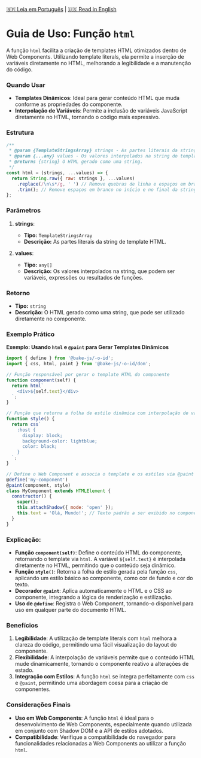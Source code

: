 [🇧🇷 Leia em Português](./README.pt-BR.md) | [🇺🇸 Read in English](./README.md)

# Guia de Uso: Função `html`

A função `html` facilita a criação de templates HTML otimizados dentro de Web Components. Utilizando template literals, ela permite a inserção de variáveis diretamente no HTML, melhorando a legibilidade e a manutenção do código.

### Quando Usar

- **Templates Dinâmicos**: Ideal para gerar conteúdo HTML que muda conforme as propriedades do componente.
- **Interpolação de Variáveis**: Permite a inclusão de variáveis JavaScript diretamente no HTML, tornando o código mais expressivo.

### Estrutura

```javascript
/**
 * @param {TemplateStringsArray} strings - As partes literais da string do template.
 * @param {...any} values - Os valores interpolados na string do template.
 * @returns {string} O HTML gerado como uma string.
 */
const html = (strings, ...values) => {
  return String.raw({ raw: strings }, ...values)
    .replace(/\n\s*/g, ' ') // Remove quebras de linha e espaços em branco indesejados.
    .trim(); // Remove espaços em branco no início e no final da string.
};
```

### Parâmetros

1. **strings**:
   - **Tipo:** `TemplateStringsArray`
   - **Descrição:** As partes literais da string de template HTML.

2. **values**:
   - **Tipo:** `any[]`
   - **Descrição:** Os valores interpolados na string, que podem ser variáveis, expressões ou resultados de funções.

### Retorno

- **Tipo:** `string`
- **Descrição:** O HTML gerado como uma string, que pode ser utilizado diretamente no componente.

### Exemplo Prático

**Exemplo: Usando `html` e `@paint` para Gerar Templates Dinâmicos**

```javascript
import { define } from '@bake-js/-o-id';
import { css, html, paint } from '@bake-js/-o-id/dom';

// Função responsável por gerar o template HTML do componente
function component(self) {
  return html`
    <div>${self.text}</div>
  `;
}

// Função que retorna a folha de estilo dinâmica com interpolação de variáveis
function style() {
  return css`
    :host {
      display: block;
      background-color: lightblue;
      color: black;
    }
  `;
}

// Define o Web Component e associa o template e os estilos via @paint
@define('my-component')
@paint(component, style)
class MyComponent extends HTMLElement {
  constructor() {
    super();
    this.attachShadow({ mode: 'open' });
    this.text = 'Olá, Mundo!'; // Texto padrão a ser exibido no componente
  }
}
```

### Explicação:

- **Função `component(self)`**: Define o conteúdo HTML do componente, retornando o template via `html`. A variável `${self.text}` é interpolada diretamente no HTML, permitindo que o conteúdo seja dinâmico.
- **Função `style()`**: Retorna a folha de estilo gerada pela função `css`, aplicando um estilo básico ao componente, como cor de fundo e cor do texto.
- **Decorador `@paint`**: Aplica automaticamente o HTML e o CSS ao componente, integrando a lógica de renderização e estilização.
- **Uso de `@define`**: Registra o Web Component, tornando-o disponível para uso em qualquer parte do documento HTML.

### Benefícios

1. **Legibilidade**: A utilização de template literals com `html` melhora a clareza do código, permitindo uma fácil visualização do layout do componente.
2. **Flexibilidade**: A interpolação de variáveis permite que o conteúdo HTML mude dinamicamente, tornando o componente reativo a alterações de estado.
3. **Integração com Estilos**: A função `html` se integra perfeitamente com `css` e `@paint`, permitindo uma abordagem coesa para a criação de componentes.

### Considerações Finais

- **Uso em Web Components**: A função `html` é ideal para o desenvolvimento de Web Components, especialmente quando utilizada em conjunto com Shadow DOM e a API de estilos adotados.
- **Compatibilidade**: Verifique a compatibilidade do navegador para funcionalidades relacionadas a Web Components ao utilizar a função `html`.
